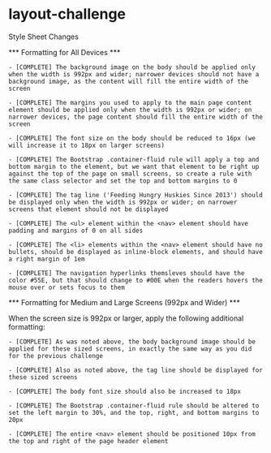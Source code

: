 layout-challenge
================

Style Sheet Changes 

*** Formatting for All Devices ***

	- [COMPLETE] The background image on the body should be applied only when the width is 992px and wider; narrower devices should not have a background image, as the content will fill the entire width of the screen

	- [COMPLETE] The margins you used to apply to the main page content element should be applied only when the width is 992px or wider; on narrower devices, the page content should fill the entire width of the screen

	- [COMPLETE] The font size on the body should be reduced to 16px (we will increase it to 18px on larger screens)

	- [COMPLETE] The Bootstrap .container-fluid rule will apply a top and bottom margin to the element, but we want that element to be right up against the top of the page on small screens, so create a rule with the same class selector and set the top and bottom margins to 0

	- [COMPLETE] The tag line ('Feeding Hungry Huskies Since 2013') should be displayed only when the width is 992px or wider; on narrower screens that element should not be displayed

	- [COMPLETE] The <ul> element within the <nav> element should have padding and margins of 0 on all sides

	- [COMPLETE] The <li> elements within the <nav> element should have no bullets, should be displayed as inline-block elements, and should have a right margin of 1em

	- [COMPLETE] The navigation hyperlinks themsleves should have the color #55E, but that should change to #00E when the readers hovers the mouse over or sets focus to them

*** Formatting for Medium and Large Screens (992px and Wider) ***

When the screen size is 992px or larger, apply the following additional formatting:

	- [COMPLETE] As was noted above, the body background image should be applied for these sized screens, in exactly the same way as you did for the previous challenge

	- [COMPLETE] Also as noted above, the tag line should be displayed for these sized screens

	- [COMPLETE] The body font size should also be increased to 18px

	- [COMPLETE] The Bootstrap .container-fluid rule should be altered to set the left margin to 30%, and the top, right, and bottom margins to 20px

	- [COMPLETE] The entire <nav> element should be positioned 10px from the top and right of the page header element